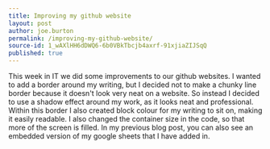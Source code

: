 ```yaml
---
title: Improving my github website
layout: post
author: joe.burton
permalink: /improving-my-github-website/
source-id: 1_wAXlHH6dDWQ6-6b0VBkTbcjb4axrf-91xjiaZIJSqQ
published: true
---
```

This week in IT we did some improvements to our github websites. I wanted to add a border around my writing, but I decided not to make a chunky line border because it doesn't look very neat on a website. So instead I decided to use a shadow effect around my work, as it looks neat and professional. Within this border I also created block colour for my writing to sit on, making it easily readable. I also changed the container size in the code, so that more of the screen is filled. In my previous blog post, you can also see an embedded version of my google sheets that I have added in.

